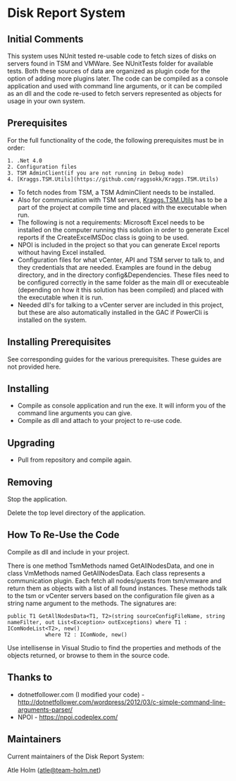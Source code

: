 Disk Report System
==================

Initial Comments
----------------

 This system uses NUnit tested re-usable code to fetch sizes of disks on servers found in TSM and VMWare. See NUnitTests folder for available tests. Both these sources of data are organized as plugin code for the option of adding more plugins later. The code can be compiled as a console application and used with command line arguments, or it can be compiled as an dll and the code re-used to fetch servers represented as objects for usage in your own system.


Prerequisites
-------------
For the full functionality of the code, the following prerequisites must be in order:

	1. .Net 4.0
	2. Configuration files 
	3. TSM AdminClient(if you are not running in Debug mode)
	4. [Kraggs.TSM.Utils](https://github.com/raggsokk/Kraggs.TSM.Utils)

* To fetch nodes from TSM, a TSM AdminClient needs to be installed.
* Also for communication with TSM servers, [Kraggs.TSM.Utils](https://github.com/raggsokk/Kraggs.TSM.Utils) has to be a part of the project at compile time and placed with the executable when run.
* The following is not a requirements: Microsoft Excel needs to be installed on the computer running this solution in order to generate Excel reports if the CreateExcelMSDoc class is going to be used.
* NPOI is included in the project so that you can generate Excel reports without having Excel installed.
* Configuration files for what vCenter, API and TSM server to talk to, and they credentials that are needed. Examples are found in the debug directory, and in the directory config&Dependencies. These files need to be configured correctly in the same folder as the main dll or executeable (depending on how it this solution has been compiled) and placed with the executable when it is run.
* Needed dll's for talking to a vCenter server are included in this project, but these are also automatically installed in the GAC if PowerCli is installed on the system.


Installing Prerequisites
------------------------
See corresponding guides for the various prerequisites. These guides are not provided here.

Installing
----------
* Compile as console application and run the exe. It will inform you of the command line arguments you can give. 
* Compile as dll and attach to your project to re-use code.

Upgrading
---------
* Pull from repository and compile again.

Removing
--------
Stop the application.

Delete the top level directory of the application.

How To Re-Use the Code
----------------------
Compile as dll and include in your project. 

There is one method TsmMethods named GetAllNodesData, and one in class VmMethods named GetAllNodesData. Each class represents a communication plugin. Each fetch all nodes/guests from tsm/vmware and return them as objects with a list of all found instances. These methods talk to the tsm or vCenter servers based on the configuration file given as a string name argument to the methods. The signatures are:
```
public T1 GetAllNodesData<T1, T2>(string sourceConfigFileName, string nameFilter, out List<Exception> outExceptions) where T1 : IComNodeList<T2>, new() 
			where T2 : IComNode, new()
```
Use intellisense in Visual Studio to find the properties and methods of the objects returned, or browse to them in the source code.

Thanks to
---------
* dotnetfollower.com (I modified your code) - http://dotnetfollower.com/wordpress/2012/03/c-simple-command-line-arguments-parser/
* NPOI - https://npoi.codeplex.com/

Maintainers
-----------
Current maintainers of the Disk Report System:

Atle Holm (atle@team-holm.net)
